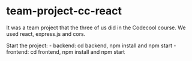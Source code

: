 # team-project-cc-react

It was a team project that the three of us did in the Codecool course. We used react, express.js and cors.

Start the project: 
             - backend: cd backend, npm install and npm start
             - frontend: cd frontend, npm install and npm start
